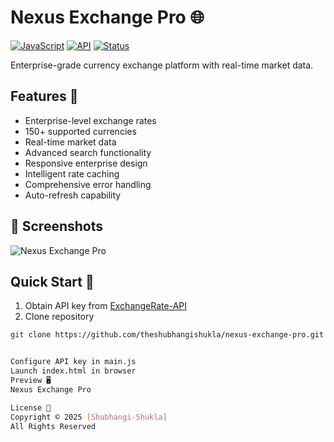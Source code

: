 # Nexus Exchange Pro 🌐

[![JavaScript](https://img.shields.io/badge/JavaScript-ES6+-yellow)](https://developer.mozilla.org/en-US/docs/Web/JavaScript)
[![API](https://img.shields.io/badge/API-ExchangeRate--API-blue)](https://www.exchangerate-api.com)
[![Status](https://img.shields.io/badge/Status-Enterprise-green)]()

Enterprise-grade currency exchange platform with real-time market data.

## Features 💫
- Enterprise-level exchange rates
- 150+ supported currencies
- Real-time market data
- Advanced search functionality
- Responsive enterprise design
- Intelligent rate caching
- Comprehensive error handling
- Auto-refresh capability


## 📸 Screenshots
![Nexus Exchange Pro](currency-converter-app/screenshotnexus.png)

## Quick Start 🚀
1. Obtain API key from [ExchangeRate-API](https://www.exchangerate-api.com)
2. Clone repository
```bash
git clone https://github.com/theshubhangishukla/nexus-exchange-pro.git


Configure API key in main.js
Launch index.html in browser
Preview 🖥️
Nexus Exchange Pro

License 📄
Copyright © 2025 [Shubhangi-Shukla]
All Rights Reserved
